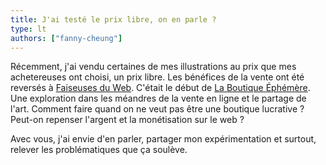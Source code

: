 ```yaml
---
title: J'ai testé le prix libre, on en parle ?
type: lt
authors: ["fanny-cheung"]
---
```


Récemment, j'ai vendu certaines de mes illustrations au prix que mes achetereuses ont choisi, un prix libre. Les bénéfices de la vente ont été reversés à [Faiseuses du Web](https://mobilizon.fr/events/3c4ccbe8-3264-4ad0-8ee6-f4bec6b6a9ea). C'était le début de [La Boutique Éphémère](https://imaginar.ynote.hk/boutique-éphémère). Une exploration dans les méandres de la vente en ligne  et le partage de l'art. Comment faire quand on ne veut pas être une boutique lucrative ? Peut-on repenser l'argent et la monétisation sur le web ?

Avec vous, j'ai envie d'en parler, partager mon expérimentation et surtout, relever les problématiques que ça soulève.
